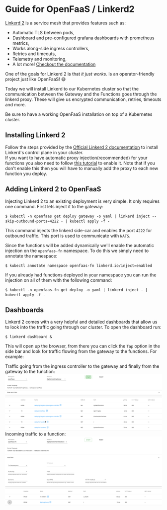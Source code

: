 Guide for OpenFaaS / Linkerd2
===

[Linkerd 2](https://linkerd.io/2/) is a service mesh that provides features such as:
* Automatic TLS between pods,
* Dashboard and pre-configured grafana dashboards with prometheus metrics,
* Works along-side ingress controllers,
* Retries and timeouts,
* Telemetry and monitoring,
* A lot more! [Checkout the documentation](https://linkerd.io/2/features/)

One of the goals for Linkerd 2 is that *it just works*. Is an operator-friendly project just like OpenFaaS! :smile:


Today we will install Linkerd to our Kubernetes cluster so that the communication between the Gateway and the Functions goes through the linkerd proxy. These will give us encrypted communication, retries, timeouts and more.

Be sure to have a working OpenFaaS installation on top of a Kubernetes cluster.

## Installing Linkerd 2
Follow the steps provided by the [Official Linkerd 2 documentation](https://linkerd.io/2/getting-started/) to install Linkerd's control plane in your cluster.  
If you want to have automatic proxy injection(recommended) for your functions you also need to follow [this tutorial](https://linkerd.io/2/tasks/automating-injection/) to enable it. Note that if you don't enable this then you will have to manually add the proxy to each new function you deploy.

## Adding Linkerd 2 to OpenFaaS
Injecting Linkerd 2 to an existing deployment is very simple. It only requires one command. First lets inject it to the gateway:
```
$ kubectl -n openfaas get deploy gateway -o yaml | linkerd inject --skip-outbound-ports=4222 - | kubectl apply -f -
```
This command injects the linkerd side-car and enables the port `4222` for outbound traffic. This port is used to communicate with `NATS`.

Since the functions will be added dynamically we'll enable the automatic injection on the `openfaas-fn` namespace. To do this we simply need to annotate the namespace:
```
$ kubectl annotate namespace openfaas-fn linkerd.io/inject=enabled
```
If you already had functions deployed in your namespace you can run the injection on all of them with the following command:
```
$ kubectl -n openfaas-fn get deploy -o yaml | linkerd inject - | kubectl apply -f -
```


## Dashboards
Linkerd 2 comes with a very helpful and detailed dashboards that allow us to look into the traffic going through our cluster. To open the dashboard run:
```
$ linkerd dashboard &
```
This will open up the browser, from there you can click the `Tap` option in the side bar and look for traffic flowing from the gateway to the functions. For example:

Traffic going from the ingress controller to the gateway and finally from the gateway to the function:
![gateway-to-function-traffic](/docs/gateway-dashboard-with-ingress.png)
Incoming traffic to a function:
![incoming-traffic-to-a-function](/docs/list-function-linkerd-request.png)